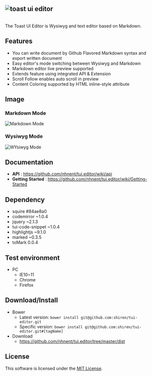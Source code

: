 ## ![toast ui editor](https://cloud.githubusercontent.com/assets/389021/16107646/9729e556-33d8-11e6-933f-5b09fa3a53bb.png)
<br>
The Toast UI Editor is Wysiwyg and text editor based on Markdown.

## Features
* You can write document by Github Flavored Markdown syntax and export written document
* Easy editor's mode switching between Wysiwyg and Markdown 
* Markdown editor live preview supported
* Extends feature using integrated API & Extension
* Scroll Follow enables auto scroll in preview
* Content Coloring supported by HTML inline-style attribute

## Image

### Markdown Mode
![Markdown Mode](https://cloud.githubusercontent.com/assets/389021/16108210/d55d4576-33dc-11e6-943a-66c29ae1ff4d.png)

### Wysiwyg Mode
![WYsiwyg Mode](https://cloud.githubusercontent.com/assets/389021/16108214/d7ac03d0-33dc-11e6-9ab6-06e7734a7fb1.png)

## Documentation
* **API** : https://github.com/nhnent/tui.editor/wiki/api
* **Getting Started** : https://github.com/nhnent/tui.editor/wiki/Getting-Started

## Dependency
* squire #84ae8a0
* codemirror ~1.0.4
* jquery ~2.1.3
* tui-code-snippet ~1.0.4
* highlightjs ~9.1.0
* marked ~0.3.5
* toMark 0.0.4

## Test environment
* PC
    * IE10~11
    * Chrome
    * Firefox

## Download/Install
* Bower
   * Latest version: `bower install git@github.com:shiren/tui-editor.git`
   * Specific version: `bower install git@github.com:shiren/tui-editor.git#[tagName]`
* Download
   * https://github.com/nhnent/tui.editor/tree/master/dist

## License
This software is licensed under the [MIT License](https://github.com/nhnent/tui.editor/blob/master/LICENSE).

